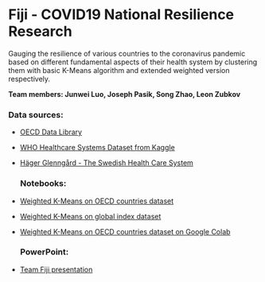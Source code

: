 # Fiji - COVID19 National Resilience Research
Gauging the resilience of various countries to the coronavirus pandemic based on different fundamental aspects of their health system by clustering them with basic K-Means algorithm and extended weighted version respectively. 

**Team members: Junwei Luo, Joseph Pasik, Song Zhao, Leon Zubkov**

### 	 	Data sources:
- [OECD Data Library](https://data.oecd.org/health.htm)

- [WHO Healthcare Systems Dataset from Kaggle](https://www.kaggle.com/lingyoungloon/who-healthcare-systems)

- [Häger Glenngård - The Swedish Health Care System](https://www.ifn.se/eng/publications/popular_science_and_book_reviews/2016/2017-the-swedish-health-care-system)

  ###  Notebooks:

- [Weighted K-Means on OECD countries dataset](https://github.com/junweiluo/Fiji/blob/master/KMeans-OECD.ipynb)

- [Weighted K-Means on global index dataset](https://github.com/junweiluo/Fiji/blob/master/KMeans-GLOBAL.ipynb)

- [Weighted K-Means on OECD countries dataset on Google Colab](https://colab.research.google.com/drive/1pK4I7OJ7DW6pNJcxTZVZlzAqKxW1vfuN)

  ###	 PowerPoint:

- [Team Fiji presentation](https://github.com/junweiluo/Fiji/blob/master/covid19-ai-fintech-team-fiji.pptx)